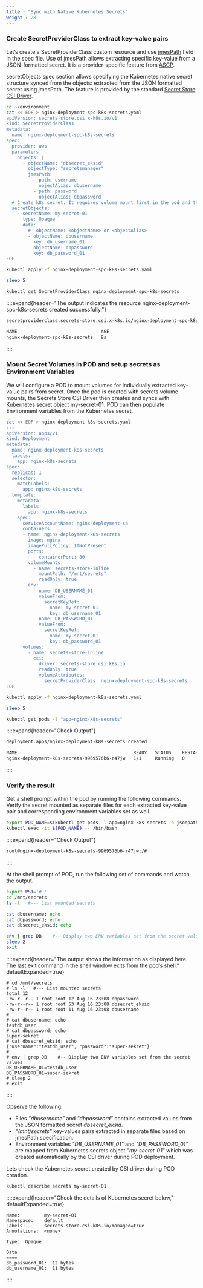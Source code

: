 ```yaml
---
title : "Sync with Native Kubernetes Secrets"
weight : 28
---
```


### **Create SecretProviderClass to extract key-value pairs**

Let’s create a SecretProviderClass custom resource and use [jmesPath](https://jmespath.org/) field in the spec file. Use of jmesPath allows extracting specific key-value from a JSON-formatted secret. It is a provider-specific feature from [ASCP](https://github.com/aws/secrets-store-csi-driver-provider-aws).

secretObjects spec section allows specifying the Kubernetes native secret structure synced from the objects: extracted from the JSON formatted secret using jmesPath. The feature is provided by the standard [Secret Store CSI Driver](https://secrets-store-csi-driver.sigs.k8s.io/topics/sync-as-kubernetes-secret.html).

```bash
cd ~/environment
cat << EOF > nginx-deployment-spc-k8s-secrets.yaml
apiVersion: secrets-store.csi.x-k8s.io/v1
kind: SecretProviderClass
metadata:
  name: nginx-deployment-spc-k8s-secrets
spec:
  provider: aws
  parameters: 
    objects: |
      - objectName: "dbsecret_eksid"
        objectType: "secretsmanager"
        jmesPath:
          - path: username
            objectAlias: dbusername
          - path: password
            objectAlias: dbpassword
  # Create k8s secret. It requires volume mount first in the pod and then sync.
  secretObjects:                
    - secretName: my-secret-01
      type: Opaque
      data:
        #- objectName: <objectName> or <objectAlias> 
        - objectName: dbusername
          key: db_username_01
        - objectName: dbpassword
          key: db_password_01
EOF

kubectl apply -f nginx-deployment-spc-k8s-secrets.yaml

sleep 5

kubectl get SecretProviderClass nginx-deployment-spc-k8s-secrets
```

::::expand{header="The output indicates the resource nginx-deployment-spc-k8s-secrets created successfully."}

```bash
secretproviderclass.secrets-store.csi.x-k8s.io/nginx-deployment-spc-k8s-secrets created

NAME                               AGE
nginx-deployment-spc-k8s-secrets   9s
```

::::

### **Mount Secret Volumes in POD and setup secrets as Environment Variables**

We will configure a POD to mount volumes for individually extracted key-value pairs from secret. Once the pod is created with secrets volume mounts, the Secrets Store CSI Driver then creates and syncs with Kubernetes secret object my-secret-01. POD can then populate Environment variables from the Kubernetes secret.

```bash
cat << EOF > nginx-deployment-k8s-secrets.yaml
---
apiVersion: apps/v1
kind: Deployment
metadata:
  name: nginx-deployment-k8s-secrets
  labels:
    app: nginx-k8s-secrets
spec:
  replicas: 1
  selector:
    matchLabels:
      app: nginx-k8s-secrets
  template:
    metadata:
      labels:
        app: nginx-k8s-secrets
    spec:
      serviceAccountName: nginx-deployment-sa
      containers:
      - name: nginx-deployment-k8s-secrets
        image: nginx
        imagePullPolicy: IfNotPresent
        ports:
          - containerPort: 80
        volumeMounts:
          - name: secrets-store-inline
            mountPath: "/mnt/secrets"
            readOnly: true
        env:
          - name: DB_USERNAME_01
            valueFrom:
              secretKeyRef:
                name: my-secret-01
                key: db_username_01
          - name: DB_PASSWORD_01
            valueFrom:
              secretKeyRef:
                name: my-secret-01
                key: db_password_01
      volumes:
        - name: secrets-store-inline
          csi:
            driver: secrets-store.csi.k8s.io
            readOnly: true
            volumeAttributes:
              secretProviderClass: nginx-deployment-spc-k8s-secrets
EOF

kubectl apply -f nginx-deployment-k8s-secrets.yaml

sleep 5

kubectl get pods -l "app=nginx-k8s-secrets"

```

::::expand{header="Check Output"}
```bash
deployment.apps/nginx-deployment-k8s-secrets created

NAME                                           READY   STATUS    RESTARTS   AGE
nginx-deployment-k8s-secrets-9969576b6-r47jw   1/1     Running   0          80s
```
::::

### **Verify the result**

Get a shell prompt within the pod by running the following commands. Verify the secret mounted as separate files for each extracted key-value pair and corresponding environment variables set as well.

```bash
export POD_NAME=$(kubectl get pods -l app=nginx-k8s-secrets -o jsonpath='{.items[].metadata.name}')
kubectl exec -it ${POD_NAME} -- /bin/bash
```

::::expand{header="Check Output"}
```bash
root@nginx-deployment-k8s-secrets-9969576b6-r47jw:/#
```
::::

At the shell prompt of POD, run the following set of commands and watch the output.

```bash
export PS1='# '
cd /mnt/secrets
ls -l   #--- List mounted secrets

cat dbusername; echo  
cat dbpassword; echo
cat dbsecret_eksid; echo

env | grep DB    #-- Display two ENV variables set from the secret values
sleep 2
exit

```

::::expand{header="The output shows the information as displayed here. The last exit command in the shell window exits from the pod’s shell." defaultExpanded=true}

```text
# cd /mnt/secrets
# ls -l   #--- List mounted secrets
total 12
-rw-r--r-- 1 root root 12 Aug 16 23:08 dbpassword
-rw-r--r-- 1 root root 53 Aug 16 23:08 dbsecret_eksid
-rw-r--r-- 1 root root 11 Aug 16 23:08 dbusername
# 
# cat dbusername; echo  
testdb_user
# cat dbpassword; echo
super-sekret
# cat dbsecret_eksid; echo
{"username":"testdb_user", "password":"super-sekret"}
# 
# env | grep DB    #-- Display two ENV variables set from the secret values
DB_USERNAME_01=testdb_user
DB_PASSWORD_01=super-sekret
# sleep 2
# exit

```

::::

Observe the following:

- Files *"dbusername"* and *"dbpassword"* contains extracted values from the JSON formatted secret *dbsecret_eksid*.
- *"/mnt/secrets"* key-values pairs extracted in separate files based on jmesPath specification.
- Environment variables *"DB_USERNAME_01"* and *"DB_PASSWORD_01"* are mapped from Kubernetes secrets object *"my-secret-01"*
  which was created automatically by the CSI driver during POD deployment.

Lets check the Kubernetes secret created by CSI driver during POD creation.

```bash
kubectl describe secrets my-secret-01
```

::::expand{header="Check the details of Kubernetes secret below," defaultExpanded=true}

```text
Name:         my-secret-01
Namespace:    default
Labels:       secrets-store.csi.k8s.io/managed=true
Annotations:  <none>

Type:  Opaque

Data
====
db_password_01:  12 bytes
db_username_01:  11 bytes
```

::::
